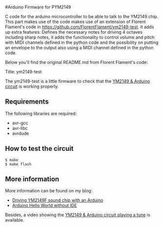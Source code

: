 #Arduino Firmware for PYM2149

C code for the arduino microcontroller to be able to talk to the YM2149 chip. This part makes use of the code makes use of an extension of Florent Flament's code in https://github.com/FlorentFlament/ym2149-test. It adds up extra features: Defines the necessary notes for driving 4 octaves including sharp notes, it adds the functionality to control volume and pitch with MIDI channels defined in the python code and the possibility on putting an envelope to the output also using a MIDI channel defined in the python code. 

Below you'll find the original README.md from Florent Flament's code: 


Title: ym2149-test

The ym2149-test is a little firmware to check that the [YM2149 &
Arduino circuit][2] is working properly.

Requirements
------------

The following libraries are required:

* avr-gcc
* avr-libc
* avrdude

How to test the circuit
-----------------------

    $ make
    $ make flash

More information
----------------

More information can be found on my blog:

* [Driving YM2149F sound chip with an Arduino][2]
* [Arduino Hello World without IDE][3]

Besides, a video showing the [YM2149 & Arduino circuit playing a tune][1] is
available.

[1]: https://www.youtube.com/watch?v=MTRJdDbY048
[2]: http://www.florentflament.com/blog/driving-ym2149f-sound-chip-with-an-arduino.html
[3]: http://www.florentflament.com/blog/arduino-hello-world-without-ide.html
